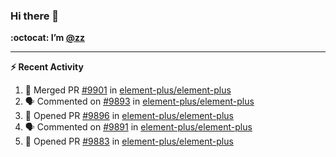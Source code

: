 ### Hi there 👋

**:octocat: I’m [@zz](https://github.com/holazz)**

---

**:zap: Recent Activity**

<!--START_SECTION:activity-->
1. 🎉 Merged PR [#9901](https://github.com/element-plus/element-plus/pull/9901) in [element-plus/element-plus](https://github.com/element-plus/element-plus)
2. 🗣 Commented on [#9893](https://github.com/element-plus/element-plus/issues/9893) in [element-plus/element-plus](https://github.com/element-plus/element-plus)
3. 💪 Opened PR [#9896](https://github.com/element-plus/element-plus/pull/9896) in [element-plus/element-plus](https://github.com/element-plus/element-plus)
4. 🗣 Commented on [#9891](https://github.com/element-plus/element-plus/issues/9891) in [element-plus/element-plus](https://github.com/element-plus/element-plus)
5. 💪 Opened PR [#9883](https://github.com/element-plus/element-plus/pull/9883) in [element-plus/element-plus](https://github.com/element-plus/element-plus)
<!--END_SECTION:activity-->
